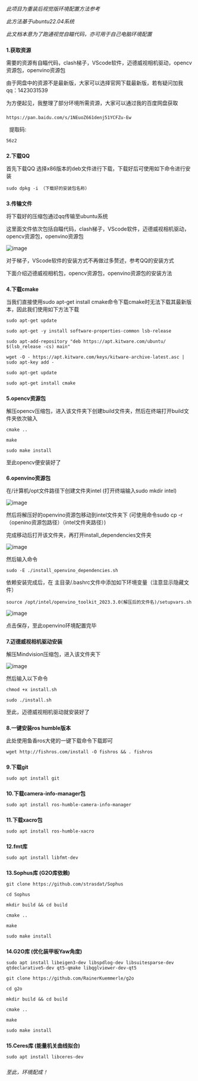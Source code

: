 _此项目为重装后视觉版环境配置方法参考_

_此方法基于ubuntu22.04系统_

_此文档本意为了跑通视觉自瞄代码，亦可用于自己电脑环境配置_

###
###

**1.获取资源**

需要的资源有自瞄代码，clash梯子，VScode软件，迈德威视相机驱动，opencv资源包，openvino资源包

由于网盘中的资源不是最新版，大家可以选择官网下载最新版，若有疑问加我qq：1423031539

为方便起见，我整理了部分环境所需资源，大家可以通过我的百度网盘获取

###
```
https://pan.baidu.com/s/1NEuoZ661denj51YCFZu-Ew
```
 
提取码:
```
56z2
```
###
###

**2.下载QQ**

首先下载QQ 选择x86版本的deb文件进行下载，下载好后可使用如下命令进行安装
```
sudo dpkg -i （下载好的安装包名称）
```

###
###

**3.传输文件**

将下载好的压缩包通过qq传输至ubuntu系统

这里面文件依次包括自瞄代码，clash梯子，VScode软件，迈德威视相机驱动，opencv资源包，openvino资源包

![image](https://github.com/user-attachments/assets/57f64dfe-66a7-46ea-93bd-b2fae14706f1)

对于梯子，VScode软件的安装方式不再做过多赘述，参考QQ的安装方式

下面介绍迈德威视相机包，opencv资源包，openvino资源包的安装方法

###
###

**4.下载cmake**

当我们直接使用sudo apt-get install cmake命令下载cmake时无法下载其最新版本，因此我们使用如下方法下载

```
sudo apt-get update
```
```
sudo apt-get -y install software-properties-common lsb-release
```
```
sudo apt-add-repository "deb https://apt.kitware.com/ubuntu/ $(lsb_release -cs) main"
```
```
wget -O - https://apt.kitware.com/keys/kitware-archive-latest.asc | sudo apt-key add -
```
```
sudo apt-get update
```
```
sudo apt-get install cmake
```

###
###

**5.opencv资源包**

解压opencv压缩包，进入该文件夹下创建build文件夹，然后在终端打开build文件夹依次输入
```
cmake .. 
```
```
make 
```
```
sudo make install
```

至此opencv便安装好了

###
###

**6.openvino资源包**

在/计算机/opt文件路径下创建文件夹intel (打开终端输入sudo mkdir intel)

![image](https://github.com/user-attachments/assets/843f287f-787f-41a1-9a02-ffbb09a55363)


然后将解压好的openvino资源包移动到intel文件夹下 (可使用命令sudo cp -r （openino资源包路径）（intel文件夹路径）)

完成移动后打开该文件夹，再打开install_dependencies文件夹

![image](https://github.com/user-attachments/assets/5df0d378-9026-4a7b-ab74-c8afc9a57fda)


然后输入命令
```
sudo -E ./install_openvino_dependencies.sh
```

依赖安装完成后，在 主目录/.bashrc文件中添加如下环境变量（注意显示隐藏文件）

```
source /opt/intel/openvino_toolkit_2023.3.0(解压后的文件名)/setupvars.sh
```
![image](https://github.com/user-attachments/assets/14ec6be2-695f-410a-a89a-fc8c0bf8e8e9)

点击保存，至此openvino环境配置完毕

###
###

**7.迈德威视相机驱动安装**

解压Mindvision压缩包，进入该文件夹下

![image](https://github.com/user-attachments/assets/6ef6273e-4217-47f5-95b5-e675913be050)

然后输入以下命令

```
chmod +x install.sh
```
```
sudo ./install.sh
```

至此，迈德威视相机驱动就安装好了

###
###


**8.一键安装ros humble版本**

此处使用鱼香ros大佬的一键下载命令下载即可
```
wget http://fishros.com/install -O fishros && . fishros
```

###
###

**9.下载git**
```
sudo apt install git
```

###
###

**10.下载camera-info-manager包**

```
sudo apt install ros-humble-camera-info-manager
```
###
###

**11.下载xacro包**

```
sudo apt install ros-humble-xacro
```

###
###

**12.fmt库**
```
sudo apt install libfmt-dev
```
###
###

**13.Sophus库 (G2O库依赖)**
```
git clone https://github.com/strasdat/Sophus
```
```
cd Sophus
```
```
mkdir build && cd build
```
```
cmake ..
```
```
make 
```
```
sudo make install
```

###
###

**14.G2O库 (优化装甲板Yaw角度)**
```
sudo apt install libeigen3-dev libspdlog-dev libsuitesparse-dev qtdeclarative5-dev qt5-qmake libqglviewer-dev-qt5
```
```
git clone https://github.com/RainerKuemmerle/g2o
```
```
cd g2o
```
```
mkdir build && cd build
```
```
cmake ..
```
```
make 
```
```
sudo make install
```
###
###

**15.Ceres库 (能量机关曲线拟合)**

```
sudo apt install libceres-dev
```
###
###

_至此，环境配成！_

###
